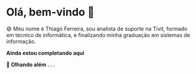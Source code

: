 # Olá, bem-vindo 👋

😄 Meu nome é Thiago Ferreira, sou analista de suporte na Tivit, formado em técnico de informática, e finalizando minha graduação em sistemas de informação.

**Ainda estou completando aqui**

**🔭 Olhando além . . .**


<!--
**thiagooficial10/Thiagooficial10** is a ✨ _special_ ✨ repository because its `README.md` (this file) appears on your GitHub profile.

Here are some ideas to get you started:

- 🔭 I’m currently working on ...
- 🌱 I’m currently learning ...
- 👯 I’m looking to collaborate on ...
- 🤔 I’m looking for help with ...
- 💬 Ask me about ...
- 📫 How to reach me: ...
- 😄 Pronouns: ...
- ⚡ Fun fact: ...
-->
